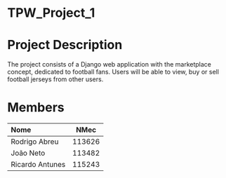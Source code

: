 # TPW_Project_1

# Project Description
The project consists of a Django web application with the marketplace concept, dedicated to football fans. Users will be able to view, buy or sell football jerseys from other users.

# Members

| Nome | NMec |
|:---|:---:|
| Rodrigo Abreu | 113626 |
| João Neto | 113482 |
| Ricardo Antunes | 115243 |
